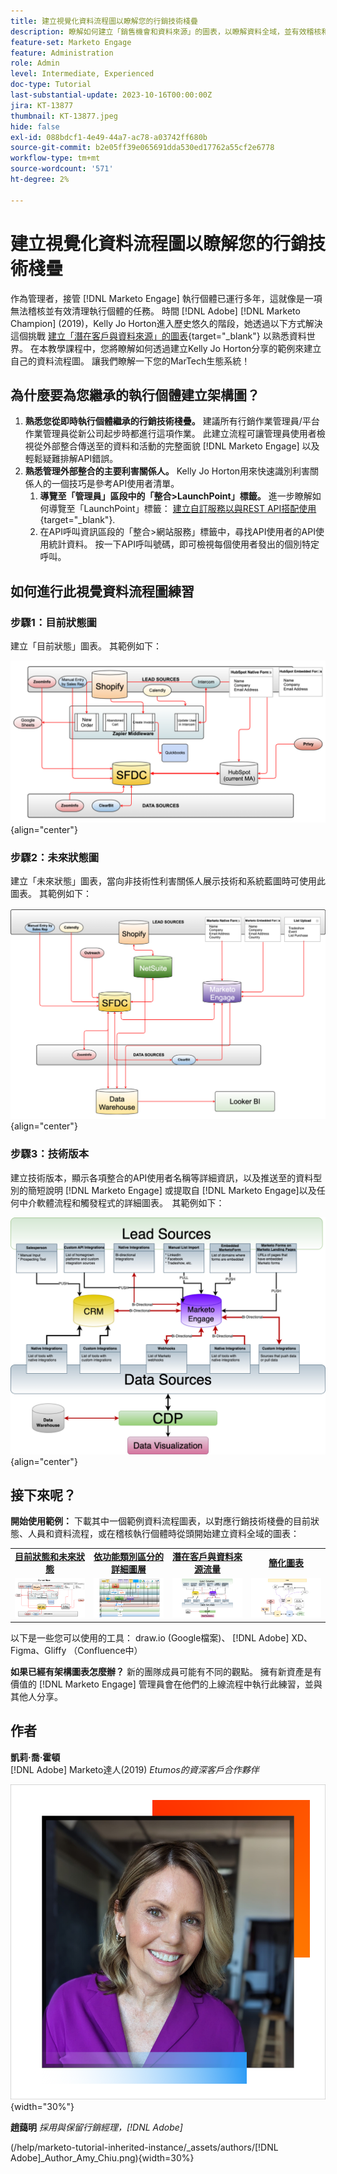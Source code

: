 ```yaml
---
title: 建立視覺化資料流程圖以瞭解您的行銷技術棧疊
description: 瞭解如何建立「銷售機會和資料來源」的圖表，以瞭解資料全域，並有效稽核和整理執行個體。
feature-set: Marketo Engage
feature: Administration
role: Admin
level: Intermediate, Experienced
doc-type: Tutorial
last-substantial-update: 2023-10-16T00:00:00Z
jira: KT-13877
thumbnail: KT-13877.jpeg
hide: false
exl-id: 088bdcf1-4e49-44a7-ac78-a03742ff680b
source-git-commit: b2e05ff39e065691dda530ed17762a55cf2e6778
workflow-type: tm+mt
source-wordcount: '571'
ht-degree: 2%

---
```


# 建立視覺化資料流程圖以瞭解您的行銷技術棧疊

作為管理者，接管 [!DNL Marketo Engage] 執行個體已運行多年，這就像是一項無法稽核並有效清理執行個體的任務。 時間 [!DNL Adobe] [!DNL Marketo Champion] (2019)，Kelly Jo Horton進入歷史悠久的階段，她透過以下方式解決這個挑戰 [建立「潛在客戶與資料來源」的圖表](https://nation.marketo.com/t5/employee-blogs/understand-your-marketing-technology-and-data-create-this/ba-p/296774){target="_blank"} 以熟悉資料世界。 在本教學課程中，您將瞭解如何透過建立Kelly Jo Horton分享的範例來建立自己的資料流程圖。 讓我們瞭解一下您的MarTech生態系統！

## 為什麼要為您繼承的執行個體建立架構圖？

1. **熟悉您從即時執行個體繼承的行銷技術棧疊。** 建議所有行銷作業管理員/平台作業管理員從新公司起步時都進行這項作業。 此建立流程可讓管理員使用者檢視從外部整合傳送至的資料和活動的完整面貌 [!DNL Marketo Engage] 以及輕鬆疑難排解API錯誤。
2. **熟悉管理外部整合的主要利害關係人。** Kelly Jo Horton用來快速識別利害關係人的一個技巧是參考API使用者清單。
   1. **導覽至「管理員」區段中的「整合>LaunchPoint」標籤。** 進一步瞭解如何導覽至「LaunchPoint」標籤： [建立自訂服務以與REST API搭配使用](https://experienceleague.adobe.com/docs/marketo/using/product-docs/administration/additional-integrations/create-a-custom-service-for-use-with-rest-api.html){target="_blank"}.
   2. 在API呼叫資訊區段的「整合>網站服務」標籤中，尋找API使用者的API使用統計資料。 按一下API呼叫號碼，即可檢視每個使用者發出的個別特定呼叫。

## 如何進行此視覺資料流程圖練習

### 步驟1：目前狀態圖

建立「目前狀態」圖表。 其範例如下：

![目前狀態圖](/help/marketo-tutorial-inherited-instance/_assets/data-flow-diagram/Current_State_Lead_Data_Sources_KellyJo_Horton.png){align="center"}


### 步驟2：未來狀態圖

建立「未來狀態」圖表，當向非技術性利害關係人展示技術和系統藍圖時可使用此圖表。 其範例如下：

![未來狀態圖](/help/marketo-tutorial-inherited-instance/_assets/data-flow-diagram/Future-State-Lead-Data-Sources-KellyJo-Horton.png){align="center"}

### 步驟3：技術版本

建立技術版本，顯示各項整合的API使用者名稱等詳細資訊，以及推送至的資料型別的簡短說明 [!DNL Marketo Engage] 或提取自 [!DNL Marketo Engage]以及任何中介軟體流程和觸發程式的詳細圖表。  其範例如下：

![技術版本](/help/marketo-tutorial-inherited-instance/_assets/data-flow-diagram/Lead-Data-Source-Diagram-KellyJo-Horton.png){align="center"}


## 接下來呢？

**開始使用範例：**
下載其中一個範例資料流程圖表，以對應行銷技術棧疊的目前狀態、人員和資料流程，或在稽核執行個體時從頭開始建立資料全域的圖表：


<table style="table-layout:fixed">
   <tr>  
      <td style="border: 0;">
      <div style="text-align: center;">
          <a href="./_assets/downloads/Current_Future_State_Lead_Data_Sources.zip">
            <strong>目前狀態和未來狀態</strong>
         </a>
      </div>
      </td>
      <td style="border: 0;">
      <div style="text-align: center;">
         <a href="./_assets/downloads/Detailed_Layers_by_Functional_Category_Stacked_Technologies.zip">
         <strong>依功能類別區分的詳細圖層 </strong>   
         </a>
      </div>
      </td>
      <td style="border: 0;">
         <div style="text-align: center;">
         <a href="./_assets/downloads/Lead_Data_Source.zip">
           <strong>潛在客戶與資料來源流量 </strong>  
         </a>
         </div>
       </td> 
       <td style="border: 0;">
         <div style="text-align: center;">
         <a href="./_assets/downloads/Simple_World_Class_Stage_Stack.zip">
          <strong>簡化圖表</strong>  
         </a>
         </div>
        </td>  
   </tr>
   <tr>
    <td style="border: 0;">
         <div>
          <img alt="目前狀態與未來狀態圖表" src="./_assets/Thumbnail_Current-Future State Lead_Data Sources_KellyJo_Horton.png"/>
         </a>
      </div>
      </td>
      <td style="border: 0;">
         <div>
         <a href="./_assets/downloads/Detailed_Layers_by_Functional_Category_Stacked_Technologies.zip">
         <img alt="依功能類別區分的詳細圖層圖" src="./_assets/Thumbnail_Detailed_Layers_by_Functional_Category_Stacked_Technologies_KellyJo_Horton.png" />
       </a>
         </div>
      </td>
       <td style="border: 0;">
         <div>
            <a href="./_assets/downloads/Lead_Data_Source.zip">
         <img alt="潛在客戶與資料來源流程圖" src="./_assets/Thumbnail_Lead-Data Source Diagram_KellyJo_Horton.png" />
         </a>
         </div>
      </td>
     <td style="border: 0;">
         <div>
            <a href="./_assets/downloads/Simple_World_Class_Stage_Stack.zip">
             <img alt="簡化圖表" src="./_assets/Thumbnail_Simple_World_Class_Stage_Stack.png" />
         </a>
         </div>
      </td>
</table>

以下是一些您可以使用的工具： draw.io (Google檔案)、 [!DNL Adobe] XD、Figma、Gliffy （Confluence中）

**如果已經有架構圖表怎麼辦？** 新的團隊成員可能有不同的觀點。 擁有新資產是有價值的 [!DNL Marketo Engage] 管理員會在他們的上線流程中執行此練習，並與其他人分享。

## 作者

**凱莉·喬·霍頓**\
[!DNL Adobe] Marketo達人(2019)
*Etumos的資深客戶合作夥伴*

![凱莉·喬·霍頓](/help/marketo-tutorial-inherited-instance/_assets/authors/Customer_Author_Kelly_Jo_Horton.png){width="30%"}

**趙藹明**
*採用與保留行銷經理，[!DNL Adobe]*

(/help/marketo-tutorial-inherited-instance/_assets/authors/[!DNL Adobe]_Author_Amy_Chiu.png){width=30%}
